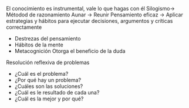 El conocimiento es instrumental, vale lo que hagas con él 
Silogismo-> Métodod de razonamiento
Aunar -> Reunir
Pensamiento eficaz -> Aplicar estrategias y hábitos para ejecutar decisiones, argumentos y críticas correctamente
- Destrezas del pensamiento
- Hábitos de la mente
- Metacognición
Otorga el beneficio de la duda

Resolución reflexiva de problemas
- ¿Cuál es el problema?
- ¿Por qué hay un problema?
- ¿Cuáles son las soluciones?
- ¿Cuál es le resultado de cada una?
- ¿Cuál es la mejor y por qué?

